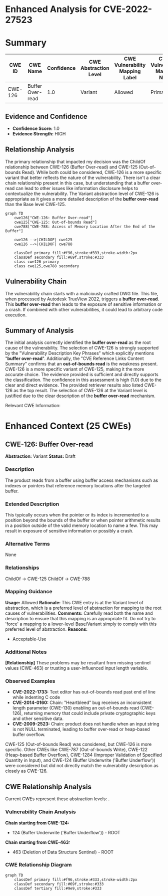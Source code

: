 # Enhanced Analysis for CVE-2022-27523

# Summary
| CWE ID | CWE Name | Confidence | CWE Abstraction Level | CWE Vulnerability Mapping Label | CWE-Vulnerability Mapping Notes |
|---|---|---|---|---|---|
| CWE-126 | Buffer Over-read | 1.0 | Variant | Allowed | Primary CWE |

## Evidence and Confidence

*   **Confidence Score:** 1.0
*   **Evidence Strength:** HIGH

## Relationship Analysis
The primary relationship that impacted my decision was the ChildOf relationship between CWE-126 (Buffer Over-read) and CWE-125 (Out-of-bounds Read). While both could be considered, CWE-126 is a more specific variant that better reflects the nature of the vulnerability. There isn't a clear chain relationship present in this case, but understanding that a buffer over-read can lead to other issues like information disclosure helps to contextualize the vulnerability. The Variant abstraction level of CWE-126 is appropriate as it gives a more detailed description of the **buffer over-read** than the Base level CWE-125.

```mermaid
graph TD
    cwe126["CWE-126: Buffer Over-read"]
    cwe125["CWE-125: Out-of-bounds Read"]
    cwe788["CWE-788: Access of Memory Location After the End of the Buffer"]

    cwe126 -->|CHILDOF| cwe125
    cwe126 -->|CHILDOF| cwe788
    
    classDef primary fill:#f96,stroke:#333,stroke-width:2px
    classDef secondary fill:#69f,stroke:#333
    class cwe126 primary
    class cwe125,cwe788 secondary
```

## Vulnerability Chain
The vulnerability chain starts with a maliciously crafted DWG file. This file, when processed by Autodesk TrueView 2022, triggers a **buffer over-read**. This **buffer over-read** then leads to the exposure of sensitive information or a crash. If combined with other vulnerabilities, it could lead to arbitrary code execution.

## Summary of Analysis
The initial analysis correctly identified the **buffer over-read** as the root cause of the vulnerability. The selection of CWE-126 is strongly supported by the "Vulnerability Description Key Phrases" which explicitly mentions "**buffer over-read**". Additionally, the "CVE Reference Links Content Summary" confirms that an **out-of-bounds read** is the weakness present. CWE-126 is a more specific variant of CWE-125, making it the more accurate choice. The evidence provided is sufficient and directly supports the classification. The confidence in this assessment is high (1.0) due to the clear and direct evidence. The provided retriever results also listed CWE-126 as the top result. The selection of CWE-126 at the Variant level is justified due to the clear description of the **buffer over-read** mechanism.

Relevant CWE Information:

# Enhanced Context (25 CWEs)

## CWE-126: Buffer Over-read
**Abstraction:** Variant
**Status:** Draft

### Description
The product reads from a buffer using buffer access mechanisms such as indexes or pointers that reference memory locations after the targeted buffer.

### Extended Description
This typically occurs when the pointer or its index is incremented to a position beyond the bounds of the buffer or when pointer arithmetic results in a position outside of the valid memory location to name a few. This may result in exposure of sensitive information or possibly a crash.

### Alternative Terms
None

### Relationships
ChildOf -> CWE-125
ChildOf -> CWE-788

### Mapping Guidance
**Usage:** Allowed
**Rationale:** This CWE entry is at the Variant level of abstraction, which is a preferred level of abstraction for mapping to the root causes of vulnerabilities.
**Comments:** Carefully read both the name and description to ensure that this mapping is an appropriate fit. Do not try to 'force' a mapping to a lower-level Base/Variant simply to comply with this preferred level of abstraction.
**Reasons:**
- Acceptable-Use

### Additional Notes
**[Relationship]** These problems may be resultant from missing sentinel values (CWE-463) or trusting a user-influenced input length variable.

### Observed Examples
- **CVE-2022-1733:** Text editor has out-of-bounds read past end of line while indenting C code
- **CVE-2014-0160:** Chain: "Heartbleed" bug receives an inconsistent length parameter (CWE-130) enabling an out-of-bounds read (CWE-126), returning memory that could include private cryptographic keys and other sensitive data.
- **CVE-2009-2523:** Chain: product does not handle when an input string is not NULL terminated, leading to buffer over-read or heap-based buffer overflow.

CWE-125 (Out-of-bounds Read) was considered, but CWE-126 is more specific. Other CWEs like CWE-787 (Out-of-bounds Write), CWE-122 (Heap-based Buffer Overflow), CWE-1284 (Improper Validation of Specified Quantity in Input), and CWE-124 (Buffer Underwrite ('Buffer Underflow')) were considered but did not directly match the vulnerability description as closely as CWE-126.


## CWE Relationship Analysis

Current CWEs represent these abstraction levels: .


### Vulnerability Chain Analysis

**Chain starting from CWE-124:**
- 124 (Buffer Underwrite ('Buffer Underflow')) - ROOT


**Chain starting from CWE-463:**
- 463 (Deletion of Data Structure Sentinel) - ROOT



### CWE Relationship Diagram

```mermaid
graph TD
    classDef primary fill:#f96,stroke:#333,stroke-width:2px
    classDef secondary fill:#69f,stroke:#333
    classDef tertiary fill:#9e9,stroke:#333
```